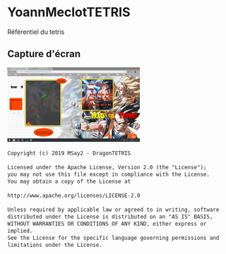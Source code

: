 # YoannMeclotTETRIS

Référentiel du tetris

## Capture d'écran

<img src="Tetris/img/screenshot.png" width="300">

```
Copyright (c) 2019 MSay2 - DragonTETRIS

Licensed under the Apache License, Version 2.0 (the "License"); 
you may not use this file except in compliance with the License. 
You may obtain a copy of the License at

http://www.apache.org/licenses/LICENSE-2.0

Unless required by applicable law or agreed to in writing, software 
distributed under the License is distributed on an "AS IS" BASIS, 
WITHOUT WARRANTIES OR CONDITIONS OF ANY KIND, either express or implied. 
See the License for the specific language governing permissions and 
limitations under the License.
```